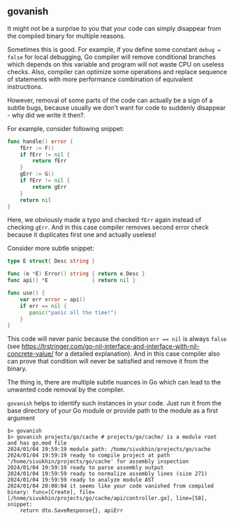 ## govanish

It might not be a surprise to you that your code can simply disappear from the compiled binary for multiple reasons.

Sometimes this is good. For example, if you define some constant `debug = false` for local debugging, Go compiler will remove conditional branches which depends on this variable and program will not waste CPU on useless checks. Also, compiler can optimize some operations and replace sequence of statements with more performance combination of equivalent instructions.   

However, removal of some parts of the code can actually be a sign of a subtle bugs, because usually we don't want for code to suddenly disappear - why did we write it then?. 

For example, consider following snippet:
```go
func handle() error {
	fErr := F()
	if fErr != nil {
        return fErr
    }
	gErr := G()
	if fErr != nil {
	    return gErr	
    }
	return nil
}
```

Here, we obviously made a typo and checked `fErr` again instead of checking `gErr`. And in this case compiler removes second error check because it duplicates first one and actually useless! 

Consider more subtle snippet:
```go
type E struct{ Desc string }

func (e *E) Error() string { return e.Desc }
func api() *E              { return nil }

func use() {
    var err error = api()
    if err == nil {
       panic("panic all the time!")
    }
}
```

This code will never panic because the condition `err == nil` is always `false` (see https://trstringer.com/go-nil-interface-and-interface-with-nil-concrete-value/ for a detailed explanation). And in this case compiler also can prove that condition will never be satisfied and remove it from the binary.

The thing is, there are multiple subtle nuances in Go which can lead to the unwanted code removal by the compiler.

`govanish` helps to identify such instances in your code. Just run it from the base directory of your Go module or provide path to the module as a first argument

```shell
$> govanish
$> govanish projects/go/cache # projects/go/cache/ is a module root and has go.mod file
2024/01/04 19:59:19 module path: /home/sivukhin/projects/go/cache
2024/01/04 19:59:19 ready to compile project at path '/home/sivukhin/projects/go/cache' for assembly inspection
2024/01/04 19:59:19 ready to parse assembly output
2024/01/04 19:59:59 ready to normalize assembly lines (size 271)
2024/01/04 19:59:59 ready to analyze module AST
2024/01/04 20:00:04 it seems like your code vanished from compiled binary: func=[Create], file=[/home/sivukhin/projects/go/cache/api/controller.go], line=[58], snippet:
	return dto.SaveResponse{}, apiErr
```